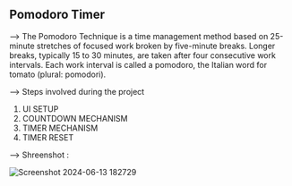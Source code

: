 ## Pomodoro Timer

--> The Pomodoro Technique is a time management method based on 25-minute stretches of focused work broken by five-minute breaks. 
Longer breaks, typically 15 to 30 minutes, are taken after four consecutive work intervals. 
Each work interval is called a pomodoro, the Italian word for tomato (plural: pomodori).

--> Steps involved during the project

1. UI SETUP
3. COUNTDOWN MECHANISM
4. TIMER MECHANISM
5. TIMER RESET

--> Shreenshot :

![Screenshot 2024-06-13 182729](https://github.com/Harsha0130/Pomodoro_Timer/assets/127675058/785d6f1a-ba93-4fbe-a9d2-939cf46e4477)
